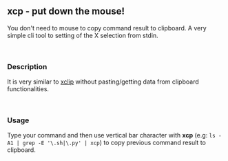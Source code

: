 ## xcp - put down the mouse!
You don't need to mouse to copy command result to clipboard. A very simple cli tool to setting of the X selection from stdin. 

<br />

### Description
It is very similar to [xclip](https://linux.die.net/man/1/xclip) without pasting/getting data from clipboard functionalities.

<br />

### Usage
Type your command and then use vertical bar character with __xcp__ (e.g: `ls -A1 | grep -E '\.sh|\.py' | xcp`) to copy previous command result to clipboard.
